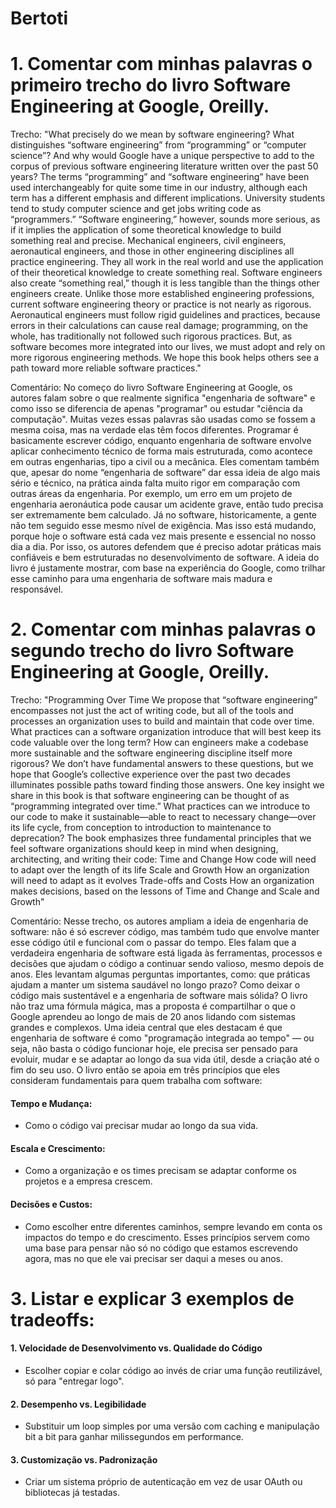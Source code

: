# Bertoti

# 1. Comentar com minhas palavras o primeiro trecho do livro Software Engineering at Google, Oreilly.

Trecho:
"What precisely do we mean by software engineering? What distinguishes “software engineering” from “programming” or “computer science”? And why would Google have a unique perspective to add to the corpus of previous software engineering literature written over the past 50 years? The terms “programming” and “software engineering” have been used interchangeably for quite some time in our industry, although each term has a different emphasis and different implications. University students tend to study computer science and get jobs writing code as “programmers.” “Software engineering,” however, sounds more serious, as if it implies the application of some theoretical knowledge to build something real and precise. Mechanical engineers, civil engineers, aeronautical engineers, and those in other engineering disciplines all practice engineering. They all work in the real world and use the application of their theoretical knowledge to create something real. Software engineers also create “something real,” though it is less tangible than the things other engineers create. Unlike those more established engineering professions, current software engineering theory or practice is not nearly as rigorous. Aeronautical engineers must follow rigid guidelines and practices, because errors in their calculations can cause real damage; programming, on the whole, has traditionally not followed such rigorous practices. But, as software becomes more integrated into our lives, we must adopt and rely on more rigorous engineering methods. We hope this book helps others see a path toward more reliable software practices."

Comentário:
No começo do livro Software Engineering at Google, os autores falam sobre o que realmente significa "engenharia de software" e como isso se diferencia de apenas "programar" ou estudar "ciência da computação". Muitas vezes essas palavras são usadas como se fossem a mesma coisa, mas na verdade elas têm focos diferentes. Programar é basicamente escrever código, enquanto engenharia de software envolve aplicar conhecimento técnico de forma mais estruturada, como acontece em outras engenharias, tipo a civil ou a mecânica.
Eles comentam também que, apesar do nome “engenharia de software” dar essa ideia de algo mais sério e técnico, na prática ainda falta muito rigor em comparação com outras áreas da engenharia. Por exemplo, um erro em um projeto de engenharia aeronáutica pode causar um acidente grave, então tudo precisa ser extremamente bem calculado. Já no software, historicamente, a gente não tem seguido esse mesmo nível de exigência.
Mas isso está mudando, porque hoje o software está cada vez mais presente e essencial no nosso dia a dia. Por isso, os autores defendem que é preciso adotar práticas mais confiáveis e bem estruturadas no desenvolvimento de software. A ideia do livro é justamente mostrar, com base na experiência do Google, como trilhar esse caminho para uma engenharia de software mais madura e responsável.

# 2. Comentar com minhas palavras o segundo trecho do livro Software Engineering at Google, Oreilly.

Trecho:
"Programming Over Time
We propose that “software engineering” encompasses not just the act of writing code, but all of the tools and processes an organization uses to build and maintain that code over time. What practices can a software organization introduce that will best keep its code valuable over the long term? How can engineers make a codebase more sustainable and the software engineering discipline itself more rigorous? We don’t have fundamental answers to these questions, but we hope that Google’s collective experience over the past two decades illuminates possible paths toward finding those answers. One key insight we share in this book is that software engineering can be thought of as “programming integrated over time.” What practices can we introduce to our code to make it sustainable—able to react to necessary change—over its life cycle, from conception to introduction to maintenance to deprecation?
The book emphasizes three fundamental principles that we feel software organizations should keep in mind when designing, architecting, and writing their code:
Time and Change
How code will need to adapt over the length of its life
Scale and Growth
How an organization will need to adapt as it evolves
Trade-offs and Costs
How an organization makes decisions, based on the lessons of Time and Change and Scale and Growth"

Comentário:
Nesse trecho, os autores ampliam a ideia de engenharia de software: não é só escrever código, mas também tudo que envolve manter esse código útil e funcional com o passar do tempo. Eles falam que a verdadeira engenharia de software está ligada às ferramentas, processos e decisões que ajudam o código a continuar sendo valioso, mesmo depois de anos.
Eles levantam algumas perguntas importantes, como: que práticas ajudam a manter um sistema saudável no longo prazo? Como deixar o código mais sustentável e a engenharia de software mais sólida? O livro não traz uma fórmula mágica, mas a proposta é compartilhar o que o Google aprendeu ao longo de mais de 20 anos lidando com sistemas grandes e complexos.
Uma ideia central que eles destacam é que engenharia de software é como "programação integrada ao tempo" — ou seja, não basta o código funcionar hoje, ele precisa ser pensado para evoluir, mudar e se adaptar ao longo da sua vida útil, desde a criação até o fim do seu uso.
O livro então se apoia em três princípios que eles consideram fundamentais para quem trabalha com software:
#### Tempo e Mudança: 
- Como o código vai precisar mudar ao longo da sua vida.
#### Escala e Crescimento:
- Como a organização e os times precisam se adaptar conforme os projetos e a empresa crescem.
#### Decisões e Custos:
- Como escolher entre diferentes caminhos, sempre levando em conta os impactos do tempo e do crescimento.
Esses princípios servem como uma base para pensar não só no código que estamos escrevendo agora, mas no que ele vai precisar ser daqui a meses ou anos.

# 3. Listar e explicar 3 exemplos de tradeoffs:
#### 1. Velocidade de Desenvolvimento vs. Qualidade do Código
- Escolher copiar e colar código ao invés de criar uma função reutilizável, só para "entregar logo".
#### 2. Desempenho vs. Legibilidade
- Substituir um loop simples por uma versão com caching e manipulação bit a bit para ganhar milissegundos em performance.
#### 3. Customização vs. Padronização
- Criar um sistema próprio de autenticação em vez de usar OAuth ou bibliotecas já testadas.

